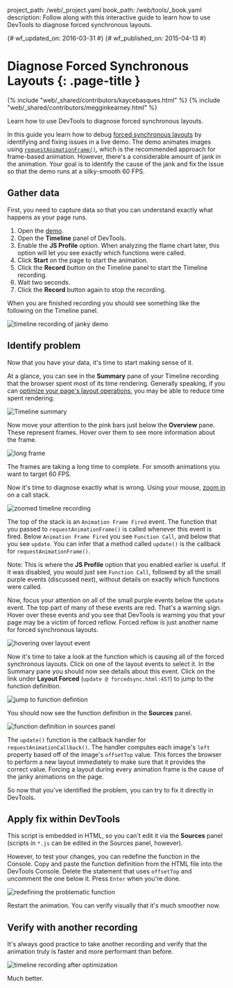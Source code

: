 project_path: /web/_project.yaml
book_path: /web/tools/_book.yaml
description: Follow along with this interactive guide to learn how to use  DevTools to diagnose forced synchronous layouts.

{# wf_updated_on: 2016-03-31 #}
{# wf_published_on: 2015-04-13 #}

# Diagnose Forced Synchronous Layouts {: .page-title }

{% include "web/_shared/contributors/kaycebasques.html" %}
{% include "web/_shared/contributors/megginkearney.html" %}

Learn how to use DevTools to diagnose forced synchronous 
layouts.

In this guide you learn how to debug [forced synchronous layouts][fsl] by 
identifying and fixing issues in a live demo.  The demo animates images 
using [`requestAnimationFrame()`][raf], which is the recommended approach for 
frame-based animation. However, there's a considerable amount of jank in the 
animation. Your goal is to identify the cause of the jank and fix the issue so 
that the demo runs at a silky-smooth 60 FPS. 

[fsl]: fundamentals/performance/rendering/avoid-large-complex-layouts-and-layout-thrashing#avoid-forced-synchronous-layouts

[raf]: fundamentals/performance/rendering/optimize-javascript-execution#use-requestanimationframe-for-visual-changes


## Gather data

First, you need to capture data so that you can understand exactly what happens
as your page runs. 

1. Open the <a href="https://googlesamples.github.io/web-fundamentals/samples/tools/chrome-devtools/profile/rendering-tools/forcedsync.html">demo</a>.
1. Open the **Timeline** panel of DevTools.
1. Enable the **JS Profile** option. When analyzing the flame chart later, this
   option will let you see exactly which functions were called. 
1. Click **Start** on the page to start the animation.
1. Click the **Record** button on the Timeline panel to start the Timeline
   recording. 
1. Wait two seconds.
1. Click the **Record** button again to stop the recording. 

When you are finished recording you should see something like the following
on the Timeline panel. 

![timeline recording of janky demo](imgs/demo-recording.png)

## Identify problem

Now that you have your data, it's time to start making sense of it. 

At a glance, you can see in the **Summary** pane of your Timeline recording 
that the browser spent most of its time rendering. Generally speaking, if you
can [optimize your page's layout operations][layout], you may be able to reduce
time spent rendering. 

![Timeline summary](imgs/summary.png)

Now move your attention to the pink bars just below the **Overview** pane. 
These represent frames. Hover over them to see more information about the
frame.

![long frame](imgs/long-frame.png)

The frames are taking a long time to complete. For smooth animations you want
to target 60 FPS. 

Now it's time to diagnose exactly what is wrong. Using your mouse, 
[zoom in][zoom] on a call stack. 

![zoomed timeline recording](imgs/zoom.png)

The top of the stack is an `Animation Frame Fired` event. The function that you
passed to `requestAnimationFrame()` is called whenever this event is fired.
Below `Animation Frame Fired` you see `Function Call`, and below that you 
see `update`. You can infer that a method called `update()` is the callback for
`requestAnimationFrame()`. 

Note: This is where the **JS Profile** option that you enabled earlier is 
useful. If it was disabled, you would just see `Function Call`, followed
by all the small purple events (discussed next), without details on exactly
which functions were called.

Now, focus your attention on all of the small purple events below the `update`
event. The top part of many of these events are red. That's a warning sign. 
Hover over these events and you see that DevTools is warning you that your 
page may be a victim of forced reflow. Forced reflow is just another name for 
forced synchronous layouts. 

![hovering over layout event](imgs/layout-hover.png)

Now it's time to take a look at the function which is causing all of the 
forced synchronous layouts. Click on one of the layout events to select it.
In the Summary pane you should now see details about this event. Click on the
link under **Layout Forced** (`update @ forcedsync.html:457`) to jump to
the function definition.

![jump to function defintion](imgs/jump.png)

You should now see the function definition in the **Sources** panel. 

![function definition in sources panel](imgs/definition.png)

The `update()` function is the callback handler for 
`requestAnimationCallback()`. The handler computes each image's `left` property
based off of the image's `offsetTop` value. This forces the browser to perform
a new layout immediately to make sure that it provides the correct value. 
Forcing a layout during every animation frame is the cause of the janky
animations on the page. 

So now that you've identified the problem, you can try to fix it directly
in DevTools.

[layout]: /web/tools/chrome-devtools/profile/rendering-tools/analyze-runtime?hl=en#layout
[zoom]: /web/tools/chrome-devtools/profile/evaluate-performance/timeline-tool?hl=en#zoom

## Apply fix within DevTools

This script is embedded in HTML, so you can't edit it via the **Sources** panel
(scripts in `*.js` can be edited in the Sources panel, however). 

However, to test your changes, you can redefine the function in the Console.
Copy and paste the function definition from the HTML file into the DevTools
Console. Delete the statement that uses `offsetTop` and uncomment the one 
below it. Press `Enter` when you're done. 

![redefining the problematic function](imgs/redefinition.png)

Restart the animation. You can verify visually that it's much smoother now. 

## Verify with another recording

It's always good practice to take another recording and verify that the 
animation truly is faster and more performant than before. 

![timeline recording after optimization](imgs/after.png)

Much better.
